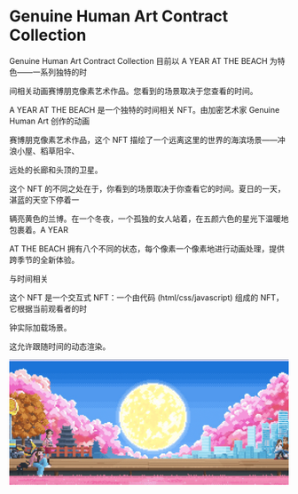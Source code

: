 # Genuine Human Art Contract Collection

Genuine Human Art Contract Collection 目前以 A YEAR AT THE BEACH 为特色——一系列独特的时

间相关动画赛博朋克像素艺术作品。您看到的场景取决于您查看的时间。

A YEAR AT THE BEACH 是一个独特的时间相关 NFT。由加密艺术家 Genuine Human Art 创作的动画

赛博朋克像素艺术作品，这个 NFT 描绘了一个远离这里的世界的海滨场景——冲浪小屋、稻草阳伞、

远处的长廊和头顶的卫星。

这个 NFT 的不同之处在于，你看到的场景取决于你查看它的时间。夏日的一天，湛蓝的天空下停着一

辆亮黄色的兰博。在一个冬夜，一个孤独的女人站着，在五颜六色的星光下温暖地包裹着。A YEAR 

AT THE BEACH 拥有八个不同的状态，每个像素一个像素地进行动画处理，提供跨季节的全新体验。

与时间相关

这个 NFT 是一个交互式 NFT：一个由代码 (html/css/javascript) 组成的 NFT，它根据当前观看者的时

钟实际加载场景。

这允许跟随时间的动态渲染。

![NFT](1245_new.PNG)
